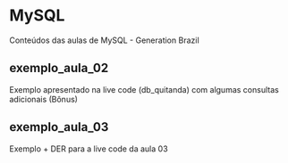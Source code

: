 # MySQL
Conteúdos das aulas de MySQL - Generation Brazil

## exemplo_aula_02
Exemplo apresentado na live code (db_quitanda) com algumas consultas adicionais (Bônus)

## exemplo_aula_03
Exemplo + DER para a live code da aula 03
